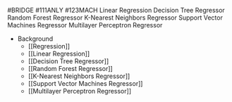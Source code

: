 #BRIDGE #111ANLY #123MACH 
Linear Regression
Decision Tree Regressor
Random Forest Regressor
K-Nearest Neighbors Regressor
Support Vector Machines Regressor
Multilayer Perceptron Regressor

- Background
	- [[Regression]]
	- [[Linear Regression]]
	- [[Decision Tree Regressor]]
	- [[Random Forest Regressor]]
	- [[K-Nearest Neighbors Regressor]]
	- [[Support Vector Machines Regressor]]
	- [[Multilayer Perceptron Regressor]]
